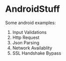 # AndroidStuff

Some android examples:

1. Input Validations
2. Http Request
3. Json Parsing
4. Network Availablity
5. SSL Handshake Bypass
